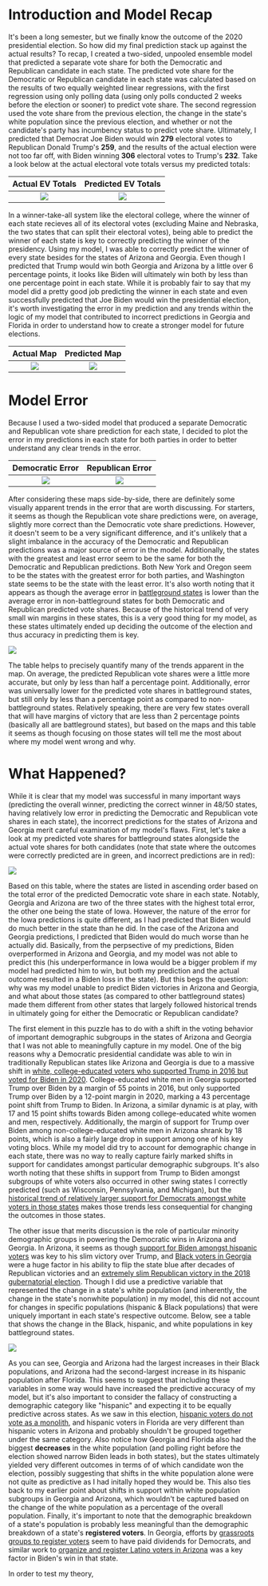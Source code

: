 # Introduction and Model Recap

It's been a long semester, but we finally know the outcome of the 2020 presidential election. So how did my final prediction stack up against the actual results? To recap, I created a two-sided, unpooled ensemble model that predicted a separate vote share for both the Democratic and Republican candidate in each state. The predicted vote share for the Democratic or Republican candidate in each state was calculated based on the results of two equally weighted linear regressions, with the first regression using only polling data (using only polls conducted 2 weeks before the election or sooner) to predict vote share. The second regression used the vote share from the previous election, the change in the state's white population since the previous election, and whether or not the candidate's party has incumbency status to predict vote share. Ultimately, I predicted that Democrat Joe Biden would win **279** electoral votes to Republican Donald Trump's **259**, and the results of the actual election were not too far off, with Biden winning **306** electoral votes to Trump's **232**. Take a look below at the actual electoral vote totals versus my predicted totals:

  Actual EV Totals         |  Predicted EV Totals
:-------------------------:|:-------------------------:
![](actual_bargraph.jpeg)  |  ![](predicted_bargraph.jpeg)

In a winner-take-all system like the electoral college, where the winner of each state recieves all of its electoral votes (excluding Maine and Nebraska, the two states that can split their electoral votes), being able to predict the winner of each state is key to correctly predicting the winner of the presidency. Using my model, I was able to correctly predict the winner of every state besides for the states of Arizona and Georgia. Even though I predicted that Trump would win both Georgia and Arizona by a little over 6 percentage points, it looks like Biden will ultimately win both by less than one percentage point in each state. While it is probably fair to say that my model did a pretty good job predicting the winner in each state and even successfully predicted that Joe Biden would win the presidential election, it's worth investigating the error in my prediction and any trends within the logic of my model that contributed to incorrect predictions in Georgia and Florida in order to understand how to create a stronger model for future elections. 

  Actual Map         |  Predicted Map
:-------------------------:|:-------------------------:
![](actual_outcome.jpeg)  |  ![](predicted_outcome.jpeg)

# Model Error 

Because I used a two-sided model that produced a separate Democratic and Republican vote share prediction for each state, I decided to plot the error in my predictions in each state for both parties in order to better understand any clear trends in the error.

  Democratic Error        |  Republican Error
:-------------------------:|:-------------------------:
![](dem_error.jpeg)  |  ![](rep_error.jpeg)

After considering these maps side-by-side, there are definitely some visually apparent trends in the error that are worth discussing. For starters, it seems as though the Republican vote share predictions were, on average, slightly more correct than the Democratic vote share predictions. However, it doesn't seem to be a very significant difference, and it's unlikely that a slight imbalance in the accuracy of the Democratic and Republican predictions was a major source of error in the model. Additionally, the states with the greatest and least error seem to be the same for both the Democratic and Republican predictions. Both New York and Oregon seem to be the states with the greatest error for both parties, and Washington state seems to be the state with the least error. It's also worth noting that it appears as though the average error in [battleground states](https://www.nytimes.com/interactive/2020/us/elections/electoral-college-battleground-states.html) is lower than the average error in non-battleground states for both Democratic and Republican predicted vote shares. Because of the historical trend of very small win margins in these states, this is a very good thing for my model, as these states ultimately ended up deciding the outcome of the election and thus accuracy in predicting them is key.


![](mean_errors.png)

The table helps to precisely quantify many of the trends apparent in the map. On average, the predicted Republican vote shares were a little more accurate, but only by less than half a percentage point. Additionally, error was universally lower for the predicted vote shares in battleground states, but still only by less than a percentage point as compared to non-battleground states. Relatively speaking, there are very few states overall that will have margins of victory that are less than 2 percentage points (basically all are battleground states), but based on the maps and this table it seems as though focusing on those states will tell me the most about where my model went wrong and why.

# What Happened? 

While it is clear that my model was successful in many important ways (predicting the overall winner, predicting the correct winner in 48/50 states, having relatively low error in predicting the Democratic and Republican vote shares in each state), the incorrect predictions for the states of Arizona and Georgia merit careful examination of my model's flaws. First, let's take a look at my predicted vote shares for battleground states alongside the actual vote shares for both candidates (note that state where the outcomes were correctly predicted are in green, and incorrect predictions are in red):

![](actual_predicted_margins.png)

Based on this table, where the states are listed in ascending order based on the total error of the predicted Democratic vote share in each state. Notably, Georgia and Arizona are two of the three states with the highest total error, the other one being the state of Iowa. However, the nature of the error for the Iowa predictions is quite different, as I had predicted that Biden would do much better in the state than he did. In the case of the Arizona and Georgia predictions, I predicted that Biden would do much worse than he actually did. Basically, from the perpsective of my predictions, Biden overperformed in Arizona and Georgia, and my model was not able to predict this (his underperformance in Iowa would be a bigger problem if my model had predicted him to win, but both my prediction and the actual outcome resulted in a Biden loss in the state). But this begs the question: why was my model unable to predict Biden victories in Arizona and Georgia, and what about those states (as compared to other battleground states) made them different from other states that largely followed historical trends in ultimately going for either the Democratic or Republican candidate?

The first element in this puzzle has to do with a shift in the voting behavior of important demographic subgroups in the states of Arizona and Georgia that I was not able to meaningfully capture in my model. One of the big reasons why a Democratic presidential candidate was able to win in traditionally Republican states like Arizona and Georgia is due to a massive shift in [white, college-educated voters who supported Trump in 2016 but voted for Biden in 2020](https://www.brookings.edu/research/2020-exit-polls-show-a-scrambling-of-democrats-and-republicans-traditional-bases/). College-educated white men in Georgia supported Trump over Biden by a margin of 55 points in 2016, but only supported Trump over Biden by a 12-point margin in 2020, marking a 43 percentage point shift from Trump to Biden. In Arizona, a similar dynamic is at play, with 17 and 15 point shifts towards Biden among college-educated white women and men, respectively. Additionally, the margin of support for Trump over Biden among non-college-educated white men in Arizona shrank by 18 points, which is also a fairly large drop in support among one of his key voting blocs. While my model did try to account for demographic change in each state, there was no way to really capture fairly marked shifts in support for candidates amongst particular demographic subgroups. It's also worth noting that these shifts in support from Trump to Biden amongst subgroups of white voters also occurred in other swing states I correctly predicted (such as Wisconsin, Pennsylvania, and Michigan), but the [historical trend of relatively larger support for Democrats amongst white voters in those states](https://prospect.org/power/michigan-pennsylvania-wisconsin-understanding-key-demographic-differences/) makes those trends less consequential for changing the outcomes in those states. 

The other issue that merits discussion is the role of particular minority demographic groups in powering the Democratic wins in Arizona and Georgia. In Arizona, it seems as though [support for Biden amongst hispanic voters](https://www.vox.com/21549607/latino-hispanic-vote-2020-trump-biden-arizona-florida) was key to his slim victory over Trump, and [Black voters in Georgia](https://apnews.com/article/election-2020-joe-biden-race-and-ethnicity-virus-outbreak-georgia-7a843bbce00713cfde6c3fdbc2e31eb7) were a huge factor in his ability to flip the state blue after decades of Republican victories and an [extremely slim Republican victory in the 2018 gubernatorial election](https://en.wikipedia.org/wiki/2018_Georgia_gubernatorial_election). Though I did use a predictive variable that represented the change in a state's white population (and inherently, the change in the state's nonwhite population) in my model, this did not account for changes in specific populations (hispanic & Black populations) that were uniquely important in each state's respective outcome. Below, see a table that shows the change in the Black, hispanic, and white populations in key battleground states.

![](demog_change.png)

As you can see, Georgia and Arizona had the largest increases in their Black populations, and Arizona had the second-largest increase in its hispanic population after Florida. This seems to suggest that including these variables in some way would have increased the predictive accuracy of my model, but it's also important to consider the fallacy of constructing a demographic category like "hispanic" and expecting it to be equally predictive across states. As we saw in this election, [hispanic voters do not vote as a monolith](https://www.wsj.com/articles/latino-voters-drifted-from-democrats-in-florida-and-texas-11604582691), and hispanic voters in Florida are very different than hispanic voters in Arizona and probably shouldn't be grouped together under the same category. 
Also notice how Georgia and Florida also had the biggest **decreases** in the white population (and polling right before the election showed narrow Biden leads in both states), but the states ultimately yielded very different outcomes in terms of of which candidate won the election, possibly suggesting that shifts in the white population alone were not quite as predictive as I had initally hoped they would be. This also ties back to my earlier point about shifts in support within  white population subgroups in Georgia and Arizona, which wouldn't be captured based on the change of the white population as a percentage of the overall population. Finally, it's important to note that the demographic breakdown of a state's population is probably less meaningful than the demographic breakdown of a state's **registered voters**. In Georgia, efforts by [grassroots groups to register voters](https://www.reuters.com/article/usa-election-georgia/how-stacey-abrams-paved-the-way-for-a-democratic-victory-in-new-georgia-idUSKBN27P197) seem to have paid dividends for Democrats, and similar work to [organize and register Latino voters in Arizona](https://www.theguardian.com/us-news/2020/oct/28/latino-voters-maricopa-county-phoenix-us-election) was a key factor in Biden's win in that state. 

In order to test my theory, 

